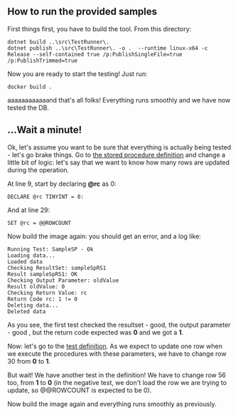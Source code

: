 ## How to run the provided samples

First things first, you have to build the tool.
From this directory:
```
dotnet build ..\src\TestRunner\.
dotnet publish ..\src\TestRunner\. -o .  --runtime linux-x64 -c Release --self-contained true /p:PublishSingleFile=true /p:PublishTrimmed=true
```

Now you are ready to start the testing!
Just run:
```
docker build .
```
aaaaaaaaaaaand that's all folks!
Everything runs smoothly and we have now tested the DB.


## ...Wait a minute!
Ok, let's assume you want to be sure that everything is actually being tested - let's go brake things.
Go to [the stored procedure definition](sampleDb/dbo/Stored%20Procedures/SampleSP.sql) and change a little bit of logic: let's say that we want to know how many rows are updated during the operation.

At line 9, start by declaring **@rc** as 0:
```
DECLARE @rc TINYINT = 0:
```

And at line 29:
```
SET @rc = @@ROWCOUNT
```
Now build the image again: you should get an error, and a log like:
```
Running Test: SampleSP - Ok
Loading data...
Loaded data
Checking ResultSet: sampleSpRS1
Result sampleSpRS1: OK
Checking Output Parameter: oldValue
Result oldValue: 0
Checking Return Value: rc
Return Code rc: 1 != 0
Deleting data...
Deleted data
```
As you see, the first test checked the resultset - good, the output parameter - good , but the return code expected was **0** and we got a **1**.

Now: let's go to the [test definition](tests/sampleSp.yml).
As we expect to update one row when we execute the procedures with these parameters, we have to change row 30 from **0** to **1**.

But wait! We have another test in the definition!
We have to change row 56 too, from **1** to **0** (in the negative test, we don't load the row we are trying to update, so @@ROWCOUNT is expected to be 0).

Now build the image again and everything runs smoothly as previously.
